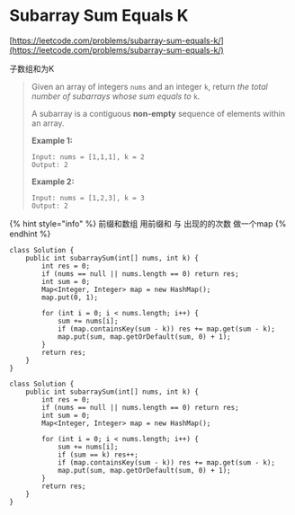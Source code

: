 # Subarray Sum Equals K

[https://leetcode.com/problems/subarray-sum-equals-k/](https://leetcode.com/problems/subarray-sum-equals-k/)

子数组和为K

> Given an array of integers `nums` and an integer `k`, return _the total number of subarrays whose sum equals to_ `k`.
>
> A subarray is a contiguous **non-empty** sequence of elements within an array.
>
> &#x20;
>
> **Example 1:**
>
> ```
> Input: nums = [1,1,1], k = 2
> Output: 2
> ```
>
> **Example 2:**
>
> ```
> Input: nums = [1,2,3], k = 3
> Output: 2
> ```

{% hint style="info" %}
前缀和数组    用前缀和 与 出现的的次数 做一个map
{% endhint %}

```
class Solution {
    public int subarraySum(int[] nums, int k) {
        int res = 0;
        if (nums == null || nums.length == 0) return res;
        int sum = 0;
        Map<Integer, Integer> map = new HashMap();
        map.put(0, 1);
        
        for (int i = 0; i < nums.length; i++) {
            sum += nums[i];
            if (map.containsKey(sum - k)) res += map.get(sum - k);
            map.put(sum, map.getOrDefault(sum, 0) + 1);
        }
        return res;
    }
}
```

```
class Solution {
    public int subarraySum(int[] nums, int k) {
        int res = 0;
        if (nums == null || nums.length == 0) return res;
        int sum = 0;
        Map<Integer, Integer> map = new HashMap();
        
        for (int i = 0; i < nums.length; i++) {
            sum += nums[i];
            if (sum == k) res++;
            if (map.containsKey(sum - k)) res += map.get(sum - k);
            map.put(sum, map.getOrDefault(sum, 0) + 1);
        }
        return res;
    }
}
```
